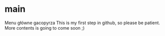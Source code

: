 # main
Menu główne gacopyrza
This is my first step in github, so please be patient. More contents is going to come soon ;)
